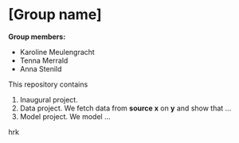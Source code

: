 # \[Group name\]

**Group members:**
- Karoline Meulengracht
- Tenna Merrald
- Anna Stenild

This repository contains  
1. Inaugural project. 
2. Data project. We fetch data from **source x** on **y** and show that ...
3. Model project. We model ...

hrk